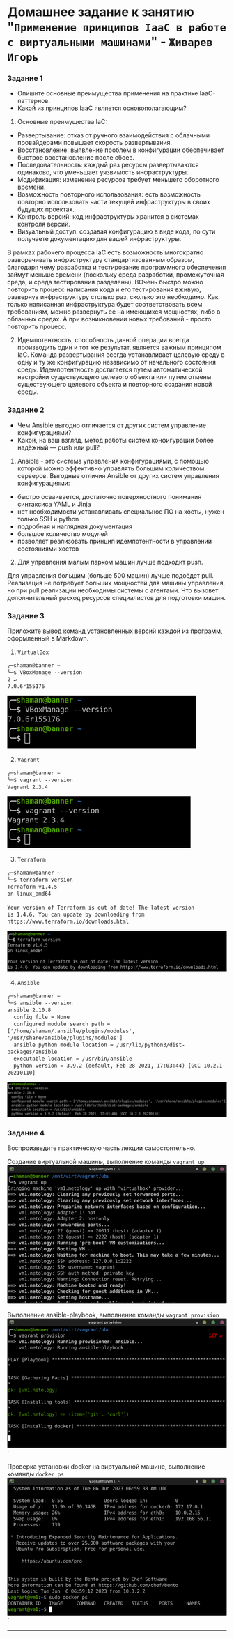 # Домашнее задание к занятию "`Применение принципов IaaC в работе с виртуальными машинами`" - `Живарев Игорь`


### Задание 1

- Опишите основные преимущества применения на практике IaaC-паттернов.
- Какой из принципов IaaC является основополагающим?


1. Основные преимущества IaC:

- Развертывание: отказ от ручного взаимодействия с облачными провайдерами повышает скорость развертывания.
- Восстановление: выявление проблем в конфигурации обеспечивает быстрое восстановление после сбоев.
- Последовательность: каждый раз ресурсы развертываются одинаково, что уменьшает уязвимость инфраструктуры.
- Модификация: изменение ресурсов требует меньшего оборотного времени.
- Возможность повторного использования: есть возможность повторно использовать части текущей инфраструктуры в своих будущих проектах.
- Контроль версий: код инфраструктуры хранится в системах контроля версий.
- Визуальный доступ: создавая конфигурацию в виде кода, по сути получаете документацию для вашей инфраструктуры.

В рамках рабочего процесса IaC есть возможность многократно разворачивать инфраструктуру стандартизованным образом, благодаря чему разработка и тестирование программного обеспечения займут меньше времени (поскольку среда разработки, промежуточная среда, и среда тестирования разделены). ВОчень быстро можно повторить процесс написания кода и его тестирования вживую, развернув инфраструктуру столько раз, сколько это необходимо. Как только написанная инфраструктура будет соответствовать всем требованиям, можно развернуть ее на имеющихся мощностях, либо в облачных средах. А при возникновении новых требований - просто повторить процесс.


2. Идемпотентность, способность данной операции всегда производить один и тот же результат, является важным принципом IaC. Команда развертывания всегда устанавливает целевую среду в одну и ту же конфигурацию независимо от начального состояния среды. Идемпотентность достигается путем автоматической настройки существующего целевого объекта или путем отмены существующего целевого объекта и повторного создания новой среды.



### Задание 2

- Чем Ansible выгодно отличается от других систем управление конфигурациями?
- Какой, на ваш взгляд, метод работы систем конфигурации более надёжный — push или pull?

1. Ansible - это система управления конфигурациями, с помощью которой можно эффективно управлять большим количеством серверов.
Выгодные отличия Ansible от других систем управления конфигурациями:
- быстро осваивается, достаточно поверхностного понимания синтаксиса YAML и Jinja
- нет необходимости устанавливать специальное ПО на хосты, нужен только SSH и python
- подробная и наглядная документация
- большое количество модулей
- позволяет реализовать принцип идемпотентности в управлении состояниями хостов


2. Для управления малым парком машин лучше подходит push.

Для управления большим (больше 500 машин) лучше подоёдет pull. Реализация не потребует больших мощностей для машины управления, но при pull реализации необходимы системы с агентами. Что вызовет дополнительный расход ресурсов специалистов для подготовки машин.


### Задание 3

Приложите вывод команд установленных версий каждой из программ, оформленный в Markdown.

1. `VirtualBox`

```
╭─shaman@banner ~ 
╰─$ VBoxManage --version                                                                                                         2 ↵
7.0.6r155176

```
![VirtualBox](img/05.02-01.png)

2. `Vagrant`

```
╭─shaman@banner ~ 
╰─$ vagrant --version   
Vagrant 2.3.4

```
![Vagrant](img/05.02-02.png)

3. `Terraform`

```
╭─shaman@banner ~ 
╰─$ terraform version
Terraform v1.4.5
on linux_amd64

Your version of Terraform is out of date! The latest version
is 1.4.6. You can update by downloading from https://www.terraform.io/downloads.html

```
![Terraform](img/05.02-03.png)

4. `Ansible`

```
╭─shaman@banner ~ 
╰─$ ansible --version
ansible 2.10.8
  config file = None
  configured module search path = ['/home/shaman/.ansible/plugins/modules', '/usr/share/ansible/plugins/modules']
  ansible python module location = /usr/lib/python3/dist-packages/ansible
  executable location = /usr/bin/ansible
  python version = 3.9.2 (default, Feb 28 2021, 17:03:44) [GCC 10.2.1 20210110]

```
![Ansible](img/05.02-04.png)


### Задание 4

Воспроизведите практическую часть лекции самостоятельно.



Создание виртуальной машины, выполнение команды `vagrant up`
![vm](img/05.02-05.png)

Выполнение ansible-playbook, выполнение команды `vagrant provision`
![ansible](img/05.02-07.png)`

Проверка установки docker на виртуальной машине, выполнение команды `docker ps`
![docker](img/05.02-08.png)`

---

